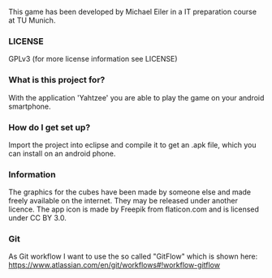 This game has been developed by Michael Eiler in a IT preparation course at TU Munich.

### LICENSE ###

GPLv3 (for more license information see LICENSE)

### What is this project for? ###

With the application 'Yahtzee' you are able to play the game on your android smartphone.

### How do I get set up? ###

Import the project into eclipse and compile it to get an .apk file, which you can install on an android phone.

### Information ###

The graphics for the cubes have been made by someone else and made freely available on the internet. They may be released under another licence.
The app icon is made by Freepik from flaticon.com and is licensed under CC BY 3.0.

### Git ###

As Git workflow I want to use the so called "GitFlow" which is shown here:
https://www.atlassian.com/en/git/workflows#!workflow-gitflow
